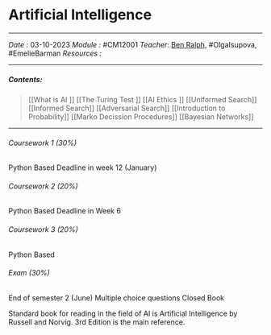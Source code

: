 # Artificial Intelligence
---
*Date :*  03-10-2023 
*Module :* #CM12001
*Teacher*: [Ben Ralph](https://moodle.bath.ac.uk/user/profile.php?id=71461), #OlgaIsupova, #EmelieBarman
*Resources :*

---
##### Contents: 
> [[What is AI ]]
> [[The Turing Test ]]
> [[AI Ethics ]]
> [[Uniformed Search]]
> [[Informed Search]]
> [[Adversarial Search]]
> [[Introduction to Probability]]
> [[Marko Decission Procedures]]
> [[Bayesian Networks]]
> 
--- 

###### Coursework 1 (30%)
Python Based
Deadline in week 12 (January)

###### Coursework 2 (20%)
Python Based
Deadline in Week 6

###### Coursework 3 (20%)
Python Based

###### Exam (30%)
End of semester 2 (June)
Multiple choice questions
Closed Book 


Standard book for reading in the field of AI is Artificial Intelligence by Russell and Norvig. 3rd Edition is the main reference. 
